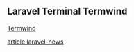 ## Laravel Terminal Termwind

[Termwind](https://github.com/nunomaduro/termwind)

[article laravel-news](https://laravel-news.com/termwind)